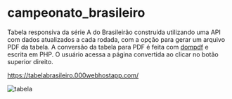 # campeonato_brasileiro

Tabela responsiva da série A do Brasileirão construída utilizando uma API com dados atualizados a cada rodada, com a opção para gerar um arquivo PDF da tabela. A conversão da tabela para PDF é feita com [dompdf](https://dompdf.github.io/) e escrita em PHP. O usuário acessa a página convertida ao clicar no botão superior direito.

https://tabelabrasileiro.000webhostapp.com/

![tabela](https://ghrep.000webhostapp.com/tabela_brasileirao.PNG)
